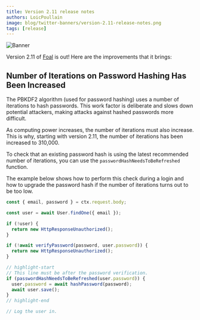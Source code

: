```yaml
---
title: Version 2.11 release notes
authors: LoicPoullain
image: blog/twitter-banners/version-2.11-release-notes.png
tags: [release]
---
```


![Banner](./assets/version-2.11-is-here/banner.png)

Version 2.11 of [Foal](https://foalts.org/) is out! Here are the improvements that it brings:

<!--truncate-->

## Number of Iterations on Password Hashing Has Been Increased

The PBKDF2 algorithm (used for password hashing) uses a number of iterations to hash passwords. This work factor is deliberate and slows down potential attackers, making attacks against hashed passwords more difficult.

As computing power increases, the number of iterations must also increase. This is why, starting with version 2.11, the number of iterations has been increased to 310,000.

To check that an existing password hash is using the latest recommended number of iterations, you can use the `passwordHashNeedsToBeRefreshed` function.

The example below shows how to perform this check during a login and how to upgrade the password hash if the number of iterations turns out to be too low.

```typescript
const { email, password } = ctx.request.body;

const user = await User.findOne({ email });

if (!user) {
  return new HttpResponseUnauthorized();
}

if (!await verifyPassword(password, user.password)) {
  return new HttpResponseUnauthorized();
}

// highlight-start
// This line must be after the password verification.
if (passwordHashNeedsToBeRefreshed(user.password)) {
  user.password = await hashPassword(password);
  await user.save();
}
// highlight-end

// Log the user in.
```